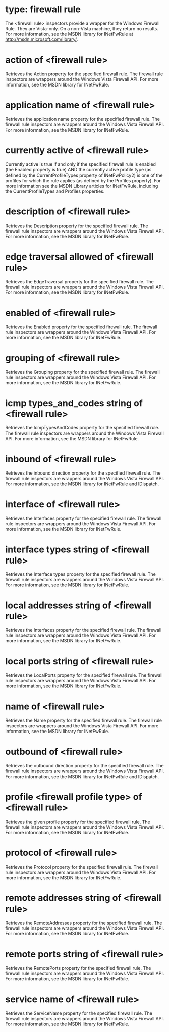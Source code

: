 # type: firewall rule

The &lt;firewall rule&gt; inspectors provide a wrapper for the Windows Firewall Rule. They are Vista-only. On a non-Vista machine, they return no results. For more information, see the MSDN library for INetFwRule at http://msdn.microsoft.com/library/.

# action of &lt;firewall rule&gt;

Retrieves the Action property for the specified firewall rule. The firewall rule inspectors are wrappers around the Windows Vista Firewall API. For more information, see the MSDN library for INetFwRule.

# application name of &lt;firewall rule&gt;

Retrieves the application name property for the specified firewall rule. The firewall rule inspectors are wrappers around the Windows Vista Firewall API. For more information, see the MSDN library for INetFwRule.

# currently active of &lt;firewall rule&gt;

Currently active is true if and only if the specified firewall rule is enabled (the Enabled property is true) AND the currently active profile type (as defined by the CurrentProfileTypes property of INetFwPolicy2) is one of the profiles for which the rule applies (as defined by the Profiles property). For more information see the MSDN Library articles for INetFwRule, including the CurrentProfileTypes and Profiles properties.

# description of &lt;firewall rule&gt;

Retrieves the Description property for the specified firewall rule. The firewall rule inspectors are wrappers around the Windows Vista Firewall API. For more information, see the MSDN library for INetFwRule.

# edge traversal allowed of &lt;firewall rule&gt;

Retrieves the EdgeTraversal property for the specified firewall rule. The firewall rule inspectors are wrappers around the Windows Vista Firewall API. For more information, see the MSDN library for INetFwRule.

# enabled of &lt;firewall rule&gt;

Retrieves the Enabled property for the specified firewall rule. The firewall rule inspectors are wrappers around the Windows Vista Firewall API. For more information, see the MSDN library for INetFwRule.

# grouping of &lt;firewall rule&gt;

Retrieves the Grouping property for the specified firewall rule. The firewall rule inspectors are wrappers around the Windows Vista Firewall API. For more information, see the MSDN library for INetFwRule.

# icmp types_and_codes string of &lt;firewall rule&gt;

Retrieves the IcmpTypesAndCodes property for the specified firewall rule. The firewall rule inspectors are wrappers around the Windows Vista Firewall API. For more information, see the MSDN library for INetFwRule.

# inbound of &lt;firewall rule&gt;

Retrieves the inbound direction property for the specified firewall rule. The firewall rule inspectors are wrappers around the Windows Vista Firewall API. For more information, see the MSDN library for INetFwRule and IDispatch.

# interface of &lt;firewall rule&gt;

Retrieves the Interfaces property for the specified firewall rule. The firewall rule inspectors are wrappers around the Windows Vista Firewall API. For more information, see the MSDN library for INetFwRule.

# interface types string of &lt;firewall rule&gt;

Retrieves the Interface types property for the specified firewall rule. The firewall rule inspectors are wrappers around the Windows Vista Firewall API. For more information, see the MSDN library for INetFwRule.

# local addresses string of &lt;firewall rule&gt;

Retrieves the Interfaces property for the specified firewall rule. The firewall rule inspectors are wrappers around the Windows Vista Firewall API. For more information, see the MSDN library for INetFwRule.

# local ports string of &lt;firewall rule&gt;

Retrieves the LocalPorts property for the specified firewall rule. The firewall rule inspectors are wrappers around the Windows Vista Firewall API. For more information, see the MSDN library for INetFwRule.

# name of &lt;firewall rule&gt;

Retrieves the Name property for the specified firewall rule. The firewall rule inspectors are wrappers around the Windows Vista Firewall API. For more information, see the MSDN library for INetFwRule.

# outbound of &lt;firewall rule&gt;

Retrieves the outbound direction property for the specified firewall rule. The firewall rule inspectors are wrappers around the Windows Vista Firewall API. For more information, see the MSDN library for INetFwRule and IDispatch.

# profile &lt;firewall profile type&gt; of &lt;firewall rule&gt;

Retrieves the given profile property for the specified firewall rule. The firewall rule inspectors are wrappers around the Windows Vista Firewall API. For more information, see the MSDN library for INetFwRule.

# protocol of &lt;firewall rule&gt;

Retrieves the Protocol property for the specified firewall rule. The firewall rule inspectors are wrappers around the Windows Vista Firewall API. For more information, see the MSDN library for INetFwRule.

# remote addresses string of &lt;firewall rule&gt;

Retrieves the RemoteAddresses property for the specified firewall rule. The firewall rule inspectors are wrappers around the Windows Vista Firewall API. For more information, see the MSDN library for INetFwRule.

# remote ports string of &lt;firewall rule&gt;

Retrieves the RemotePorts property for the specified firewall rule. The firewall rule inspectors are wrappers around the Windows Vista Firewall API. For more information, see the MSDN library for INetFwRule.

# service name of &lt;firewall rule&gt;

Retrieves the ServiceName property for the specified firewall rule. The firewall rule inspectors are wrappers around the Windows Vista Firewall API. For more information, see the MSDN library for INetFwRule.
